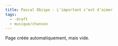 ```yaml
---
title: Pascal Obispo - L’important c’est d’aimer
tags:
  - -draft
  - musique/chanson
---
```


Page créée automatiquement, mais vide.

